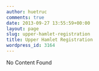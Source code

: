 ```yaml
---
author: huetruc
comments: true
date: 2013-09-27 13:55:59+00:00
layout: page
slug: upper-hamlet-registration
title: Upper Hamlet Registration
wordpress_id: 3164
---
```


No Content Found
